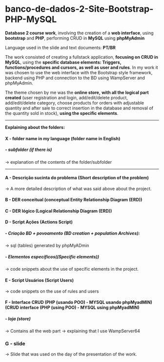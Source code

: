 # banco-de-dados-2-Site-Bootstrap-PHP-MySQL
**Database 2 course work**, involving the creation of a **web interface**, using **bootstrap** and **PHP**, performing CRUD in **MySQL** using **phpMyAdmin**

Language used in the slide and text documents: **PT/BR**

The work consisted of creating a fullstack application, **focusing on CRUD in MySQL**, using the **specific database elements: Triggers, functions/procedures and cursors, as well as user and rules**. In my work it was chosen to use the web interface with the Bootstrap style framework, backend using PHP and connection to the BD using WampServer and phpMyAdmin.

The theme chosen by me was the **online store,** **with all the logical part created** (user registration and login, add/edit/delete product, add/edit/delete category, choose products for orders with adjustable quantity and after sale to correct insertion in the database and removal of the quantity sold in stock), **using the specific elements**.


------------



**Explaining about the folders:**
#### X - folder name in my language (folder name in English)
##### - subfolder (if there is)
-> explanation of the contents of the folder/subfolder


------------



#### **A - Descrição sucinta do problema (Short description of the problem)**
-> A more detailed description of what was said above about the project.

#### **B - DER conceitual (conceptual Entity Relationship Diagram (ERD))**

#### **C - DER lógico (Logical Relationship Diagram (ERD))**


#### **D - Script Ações (Actions Script)**
##### - Criação BD + povoamento (BD creation + population Archives):
   -> sql (tables) generated by phpMyADmin
##### - Elementos específicos((Specific elements))
-> code snippets about the use of specific elements in the project.


#### E - Script Usuários (Script Users)
-> code snippets on the use of rules and users



#### **F - Interface CRUD (PHP (usando POO) - MYSQL usando phpMyadMIN) (CRUD interface (PHP (using POO) - MYSQL using phpMyadMIN)**
##### - loja (store)
-> Contains all the web part
-> explaining that I use WampServer64




### **G - slide**
-> Slide that was used on the day of the presentation of the work. 


